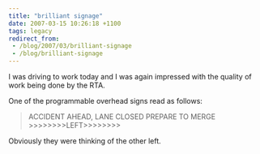 ```yaml
---
title: "brilliant signage"
date: 2007-03-15 10:26:18 +1100
tags: legacy
redirect_from:
 - /blog/2007/03/brilliant-signage
 - /blog/brilliant-signage
---
```


I was driving to work today and I was again impressed with the quality of work being done by the RTA.

One of the programmable overhead signs read as follows:

<blockquote>
ACCIDENT AHEAD, LANE CLOSED
PREPARE TO MERGE
>>>>>>>>LEFT>>>>>>>>
</blockquote>

Obviously they were thinking of the other left.
